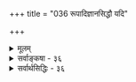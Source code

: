 +++
title = "036 रूपादिज्ञानसिद्धौ यदि"

+++
<details><summary>मूलम्</summary>

रूपादिज्ञानसिद्धौ यदि करणतया कल्पनं धीन्द्रियाणां तद्वद्गत्यादिकर्मस्वपि करणतया सन्तु कर्मेन्द्रियाणि ।  
कर्मज्ञानाक्षहेत्वोस्समपरिहरणा ह्यन्यथासिद्धिशङ्का तस्मादेकादशाक्षाण्यपि निगमविदो मन्वते न्यायपूर्यम् ॥ ३६ ॥
</details>

<details><summary>सर्वाङ्कषा - ३६</summary>

ज्ञानेन्द्रियवत् कर्मेन्द्रियाणामपि अतिरिक्तत्वं साधयति – रूपादीत्यादि । रूपादिज्ञानसिद्धौ करणतया यदि **धीन्द्रियाणाम्** = ज्ञानेन्द्रियाणाम् **कल्पनम्** = अनुमानम्, तद्वदेव **गत्यादिकर्मसु** = गमनादिक्रियासु 

37. 

[[79]]

कर्मज्ञानाक्षहेत्वोः समपरिहरणा ह्यन्यथासिद्धिशङ्का 

तस्मादेकादशाक्षाण्यपि निगमविदो मन्वते न्यायपूर्वम् ॥36॥ 

[ मन एकमेवान्तःकरणम् ] 

सांख्यैस्त्रेधोक्तमन्तःकरणमिह मनोबुद्ध्यहङ्कारभेदात् 

चित्तं चान्ये चतुर्थं विदुरुभयमसत् तादृशश्रुत्यभावात् । तत्तत्तत्त्वोक्तिमात्रं न हि करणभिदामाह क्लृप्तिस्तु गुर्वी 



बुद्ध्याद्याख्या निरूढा क्वचिदिह मनसो वृत्तिवैचित्र्यमात्रात् ॥37॥ 



करणतया कर्मेन्द्रियाण्यपि सन्तु अनुमानेन सिद्ध्यन्तु । सिद्धिः न निरोद्धुं शक्येत्यर्थः । चक्षुर्गोलकाद्यतिरिक्तं चक्षुरिन्द्रियमावश्यकम्; गोलकादीनां सामिचीन्येपि क्वचित् रूपादिग्रहणादर्शनात् गोलकाद्यतिरिक्तं चक्षुरिन्द्रियमावश्यकमिति यदि, तर्हि तैनैव न्यायेन हस्तपादादीनां सामिचीन्यदर्शनेऽपि आदानादितत्कार्याणां क्वचिददर्शनात्, हस्ताद्यवयवातिरिक्तं हस्तादिकर्मेन्द्रियं सूक्ष्म आवश्यकमेव । ननु चक्षुर्गोलकस्य समीचीनत्वेऽपि कदाचित् रूपादिग्रहणादर्शनात्, अतिरिक्तं चक्षुरिन्द्रियमावश्यकम् । न हि तथा हस्तादौ दृश्यते यत्र कार्यवैकल्यम्, तत्र सिरावैकल्यं स्यादेवेति – कर्मेन्द्रियाणि नातिरिक्तानि इति चेत्, तत्राह - कर्मज्ञानेत्यादि । **कर्मज्ञानाक्षहेत्वोः** = कर्मेन्द्रियज्ञानेन्द्रिययोः अङ्गीकारे यः हेतुरुच्यते, तत्र अन्यथासिद्धिशङ्का कर्मेन्द्रियस्यातिरिक्तस्याभावेऽपि निर्वोढुं शक्यते इति शङ्का, **समपरिहरणा** = उभयत्रापि परिहर्तुं शक्यैव । अतश्च अङ्गीक्रियते चेदुभयमङ्गीक्रियताम्, त्यज्यते चेत् उभयमपि त्यज्यताम्, ज्ञानेन्द्रियस्याङ्गीकरणम्, कर्मेन्द्रियस्य निराकरणमिति तु सर्वथा न संभवति । हस्तादिषु सूक्ष्मवैकल्यवशादेव आदानादिकार्यस्य लोप इति चेत्, ज्ञानेन्द्रियमन्तरापि चक्षुर्गोलकादौ सूक्ष्मवैकल्यादेव रूपादिग्रहणाभावः संभवेदिति शङ्कायाम्, तादृशसूक्ष्मवैकल्यादर्शनात्, अतिरिक्तचक्षुरिन्द्रियमन्तरा अग्रहणस्य समर्थनासंभवात् चक्षुरिन्द्रियमतिरिक्तमावश्यकमिति समाधानमुच्यते । एतत्सर्वं कर्मेन्द्रियविषयेऽपि समानम् । उपसंहरतितस्मादिति । उक्तयुक्तिभिः **निगमविदः** = वेदतत्त्वज्ञाः **एकादशाक्षान्यपि** = पञ्चज्ञानेन्द्रियाणि, पञ्चकर्मेन्द्रियाणि, मनश्चेति एकादशेन्द्रियाण्यपि न्यायपूर्वं उक्तन्यायपूर्वं मन्वते अङ्गीकुर्वन्ति ॥ ३६ ॥
</details>


<details><summary>सर्वार्थसिद्धिः - ३६</summary>

अथ मनष्षष्ठान्येवेन्द्रियाणि, वागादिष्विन्द्रियशब्दो भाक्त इति वदतः प्रतिबन्दिपूर्वकेण प्रमाणेन प्रतिक्षिपति-रूपादीति ॥ अयं भावः - यद्यागमः प्रधानीक्रियेत तदा "इन्द्रियाणि दशैकं च" इति व्यवतिष्ठेत । यदा तु क्रिया करणपूर्विकेति व्याप्त्या रूपादेः सुखादेश्चोपलब्धिः, स्मृतिश्च क्रियात्वात्करणपूर्विकेति कल्प्येत ; तदा वचनादानादिक्रियाऽपि तत्पूर्विका कल्प्या स्यात् । अथ तावताऽधिष्ठानातिरिक्तं न सिध्यतीति मन्यसे, ज्ञानेन्द्रियेष्वपि तथैवालोकादिभिरधिष्ठानैश्च सिद्धसाध्यता । गोलकादिसद्भावेऽपि कदाचित् कार्यं न जायते इत्यतिरिक्तसिद्धिरिति चेत् ; समं वागादावपि । सामग्रीवैकल्यात् प्रतिबन्धकाच्च तत्र तथेति चेत् ; चक्षुरादावपि तथैव । सत्यप्यालोकादौ दोषादर्शनेऽपि गोलकादितः कदाचित्कार्यं न जायत इति चेत्, तदपि समम् । दोषस्सूक्ष्मस्तत्रेति चेत् ; अत्राप्येवमस्तु । ज्वालाघ्रातबीजन्यायेन विशेषादर्शनेऽपि दोषस्य कल्प्यत्वात्, कल्पितेऽपि ह्यतीन्द्रिये तदानीं तद्भ्रंशहेतुस्सूक्ष्मो दोषस्त्वयाऽप्यङ्गीकार्यः । अन्यथा कथं कर्मेन्द्रियकॢप्तेरन्यथासिद्धिः ? ननु च यदि चक्षुर्गोलक एवेन्द्रियम्, कथं तर्हि दूरस्थं व्यवहितं वा न प्रकाशयति ? इत्थम् - यथाऽयस्कान्तादेरव्यवहितानतिविप्रकृष्टाकर्षकत्वं, तथेह प्रकाशकत्वम् । आभिमुख्यविशेष एव च बाह्यैरुक्तस्संबन्धोऽस्तु । नन्वयस्कान्तादिवदाभिमुख्याभावेऽपि दर्पणादिभिः स्वमुखादेः पश्चाद्भागवर्तिनां च दर्शनं कथं स्यात् ? भवतो वा कथम् ? चाक्षुषस्य तेजसः प्रतिलोमवृत्त्येति चेत्; सा कुड्यपाषाणादौ कथं न जायते ? मणिसलिलदर्पणादिषु च कथं भवति ? अपर्यनुयोज्यतत्तद्वस्तुस्वभावविशेषादिति चेत् ; अस्तु तर्हि स एव सन्निधिविशेष-सामर्थ्यादनभिमुखवस्तुनिदर्शनस्य हेतुः । द्रव्यान्तरकल्पनाद्वरं सिद्धद्रव्यसामर्थ्यविशेषस्य प्रतिफलनादौ संमन्तव्यस्य कार्यान्तरयोजनामात्रम् । अतो धीन्द्रियाणां कल्प्यत्वे कर्मेन्द्रियाणामपि कॢप्तिरनिवार्या ; अन्यथासिद्धिशङ्कापरिहारौ च समाविति । तदेतत्सर्वमभिप्रेत्याह - कर्मेति । त्यज्यतां तर्हि वर्गद्वयमिति चार्वाकोत्थानं प्रतिरुणद्धि - तस्मादिति । अतीन्द्रियेन्द्रियकल्प्यत्वासंभवादप्राप्ते च शास्त्रस्यार्थवत्त्वादिति भावः । निगमविद इत्यनेन श्रुतिस्मृत्यनुविधानसूचनम् । "एका कन्या दशेन्द्रियाणि" इत्यादेर्न हि कश्चिद्बाधो दृश्यते । नच कणभक्षाक्षपादाद्यनुसारेण षट्कावच्छिन्नेन्द्रियलक्षणकॢप्तिर्यक्ता । यथाऽऽहुः -  
सिद्धानुगममात्रं हि कर्तुं युक्तं परीक्षकैः । न सर्वलोकसिद्धस्य लक्षणेन निवर्तनम् ॥ इति ॥  
वक्ष्यते चानुवृत्तं तल्लक्षणं सात्त्विकाहङ्कारोपात्तत्वम् । न च कर्मेन्द्रियाणां तन्त्रान्तरसिद्धं राजसत्वमनुमन्तव्यम् ; शब्दप्रमाणके यथाशब्दं व्यवस्थापनात् । साङ्ख्यैरप्यत्र शास्त्रमेवानुसृतम् - "सात्त्विक एकादशकः प्रवर्तते वैकृतादहङ्कारात्" इति । साधितं च सप्तगत्यधिकरणसिद्धान्ते हस्तादीनामपि तादृशमिन्द्रियत्वं न्यायपूर्वम् । "क्रिया करणपूर्विकेति व्याप्त्यनुसारेण तत्तत्करणमात्रानुमानेऽपि अलौकिकविशेषप्रतिपत्तिश्शास्त्रत एवेति भावः । एवं च शास्त्रयोन्यधिकरणे भाष्यम् - "अतीन्द्रियेऽर्थे शास्त्रमेव प्रमाणं" इति । चन्द्रबिम्बपरभागादिषु व्यवधानविप्रकर्षादिभिरस्मदादीन्द्रियग्रहणानर्हेषु नानुमानम् ; तस्य पक्षाश्रयहेतुधर्मव्यापकान्वयमात्रातिरिक्तेषु प्रवृत्त्ययोगात्, साध्यसामान्यस्य तु विवक्षितविशेषविरुद्धव्याप्तत्वेन तदाकर्षकत्वायोगात् । अतोऽतीन्द्रियध [र्मि]र्मकल्पनाद्वरं दृष्टेषु केषुचिद्वैषम्यमात्रस्वीकार इति तात्पर्यम् ॥ ३६ ॥ इत्येकादशेन्द्रियसिद्धिः ॥
</details>
